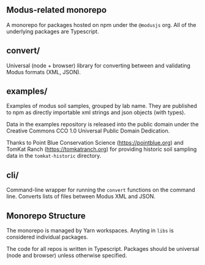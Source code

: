 Modus-related monorepo
------------------------------------------------------------------------
A monorepo for packages hosted on npm under the `@modusjs` org.  All of the 
underlying packages are Typescript.


convert/
----------
Universal (node + browser) library for converting between and validating Modus formats (XML, JSON).


examples/
-----------
Examples of modus soil samples, grouped by lab name.  They are published to npm as directly importable xml strings 
and json objects (with types).

Data in the examples repository is released into the public domain under the Creative Commons CCO 1.0 Universal Public Domain Dedication.

Thanks to Point Blue Conservation Science (https://pointblue.org) and TomKat Ranch (https://tomkatranch.org) for providing historic 
soil sampling data in the `tomkat-historic` directory.


cli/
----
Command-line wrapper for running the `convert` functions on the command line.  Converts lists of files between Modus XML
and JSON.


Monorepo Structure
------------------
The monorepo is managed by Yarn workspaces.  Anyting in `libs` is considered individual packages.

The code for all repos is written in Typescript.  Packages should be universal (node and browser)
unless otherwise specified.


